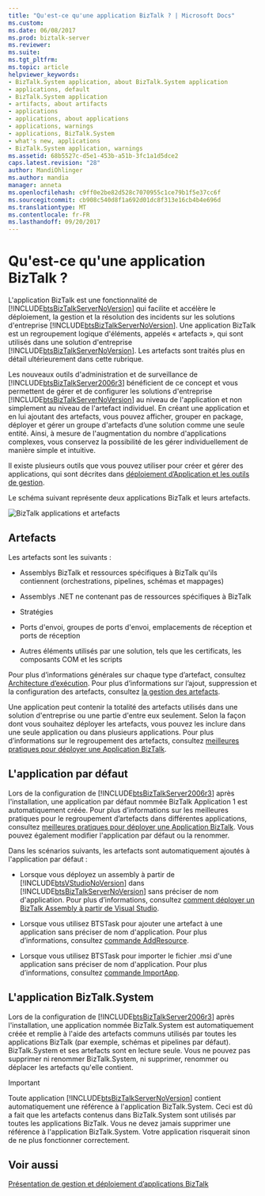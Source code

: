 ```yaml
---
title: "Qu'est-ce qu'une application BizTalk ? | Microsoft Docs"
ms.custom: 
ms.date: 06/08/2017
ms.prod: biztalk-server
ms.reviewer: 
ms.suite: 
ms.tgt_pltfrm: 
ms.topic: article
helpviewer_keywords:
- BizTalk.System application, about BizTalk.System application
- applications, default
- BizTalk.System application
- artifacts, about artifacts
- applications
- applications, about applications
- applications, warnings
- applications, BizTalk.System
- what's new, applications
- BizTalk.System application, warnings
ms.assetid: 68b5527c-d5e1-453b-a51b-3fc1a1d5dce2
caps.latest.revision: "28"
author: MandiOhlinger
ms.author: mandia
manager: anneta
ms.openlocfilehash: c9ff0e2be82d528c7070955c1ce79b1f5e37cc6f
ms.sourcegitcommit: cb908c540d8f1a692d01dc8f313e16cb4b4e696d
ms.translationtype: MT
ms.contentlocale: fr-FR
ms.lasthandoff: 09/20/2017
---
```

# <a name="what-is-a-biztalk-application"></a>Qu'est-ce qu'une application BizTalk ?
L'application BizTalk est une fonctionnalité de [!INCLUDE[btsBizTalkServerNoVersion](../includes/btsbiztalkservernoversion-md.md)] qui facilite et accélère le déploiement, la gestion et la résolution des incidents sur les solutions d'entreprise [!INCLUDE[btsBizTalkServerNoVersion](../includes/btsbiztalkservernoversion-md.md)]. Une application BizTalk est un regroupement logique d'éléments, appelés « artefacts », qui sont utilisés dans une solution d'entreprise [!INCLUDE[btsBizTalkServerNoVersion](../includes/btsbiztalkservernoversion-md.md)]. Les artefacts sont traités plus en détail ultérieurement dans cette rubrique.  
  
 Les nouveaux outils d'administration et de surveillance de [!INCLUDE[btsBizTalkServer2006r3](../includes/btsbiztalkserver2006r3-md.md)] bénéficient de ce concept et vous permettent de gérer et de configurer les solutions d'entreprise [!INCLUDE[btsBizTalkServerNoVersion](../includes/btsbiztalkservernoversion-md.md)] au niveau de l'application et non simplement au niveau de l'artefact individuel. En créant une application et en lui ajoutant des artefacts, vous pouvez afficher, grouper en package, déployer et gérer un groupe d'artefacts d’une solution comme une seule entité. Ainsi, à mesure de l'augmentation du nombre d'applications complexes, vous conservez la possibilité de les gérer individuellement de manière simple et intuitive.  
  
 Il existe plusieurs outils que vous pouvez utiliser pour créer et gérer des applications, qui sont décrites dans [déploiement d’Application et les outils de gestion](../core/application-deployment-and-management-tools.md).  
  
 Le schéma suivant représente deux applications BizTalk et leurs artefacts.  
  
 ![BizTalk applications et artefacts](../core/media/biztalkapplication.gif "BizTalkApplication")  
  
## <a name="artifacts"></a>Artefacts  
 Les artefacts sont les suivants :  
  
-   Assemblys BizTalk et ressources spécifiques à BizTalk qu'ils contiennent (orchestrations, pipelines, schémas et mappages)  
  
-   Assemblys .NET ne contenant pas de ressources spécifiques à BizTalk  
  
-   Stratégies  
  
-   Ports d'envoi, groupes de ports d'envoi, emplacements de réception et ports de réception  
  
-   Autres éléments utilisés par une solution, tels que les certificats, les composants COM et les scripts  
  
 Pour plus d’informations générales sur chaque type d’artefact, consultez [Architecture d’exécution](../core/runtime-architecture.md). Pour plus d’informations sur l’ajout, suppression et la configuration des artefacts, consultez [la gestion des artefacts](../core/managing-artifacts.md).  
  
 Une application peut contenir la totalité des artefacts utilisés dans une solution d'entreprise ou une partie d'entre eux seulement. Selon la façon dont vous souhaitez déployer les artefacts, vous pouvez les inclure dans une seule application ou dans plusieurs applications. Pour plus d’informations sur le regroupement des artefacts, consultez [meilleures pratiques pour déployer une Application BizTalk](../core/best-practices-for-deploying-a-biztalk-application.md).  
  
## <a name="the-default-application"></a>L'application par défaut  
 Lors de la configuration de [!INCLUDE[btsBizTalkServer2006r3](../includes/btsbiztalkserver2006r3-md.md)] après l'installation, une application par défaut nommée BizTalk Application 1 est automatiquement créée. Pour plus d’informations sur les meilleures pratiques pour le regroupement d’artefacts dans différentes applications, consultez [meilleures pratiques pour déployer une Application BizTalk](../core/best-practices-for-deploying-a-biztalk-application.md). Vous pouvez également modifier l'application par défaut ou la renommer.  
  
 Dans les scénarios suivants, les artefacts sont automatiquement ajoutés à l'application par défaut :  
  
-   Lorsque vous déployez un assembly à partir de [!INCLUDE[btsVStudioNoVersion](../includes/btsvstudionoversion-md.md)] dans [!INCLUDE[btsBizTalkServerNoVersion](../includes/btsbiztalkservernoversion-md.md)] sans préciser de nom d'application. Pour plus d’informations, consultez [comment déployer un BizTalk Assembly à partir de Visual Studio](../core/how-to-deploy-a-biztalk-assembly-from-visual-studio.md).  
  
-   Lorsque vous utilisez BTSTask pour ajouter une artefact à une application sans préciser de nom d'application. Pour plus d’informations, consultez [commande AddResource](../core/addresource-command.md).  
  
-   Lorsque vous utilisez BTSTask pour importer le fichier .msi d'une application sans préciser de nom d'application. Pour plus d’informations, consultez [commande ImportApp](../core/importapp-command.md).  
  
## <a name="the-biztalksystem-application"></a>L'application BizTalk.System  
 Lors de la configuration de [!INCLUDE[btsBizTalkServer2006r3](../includes/btsbiztalkserver2006r3-md.md)] après l'installation, une application nommée BizTalk.System est automatiquement créée et remplie à l'aide des artefacts communs utilisés par toutes les applications BizTalk (par exemple, schémas et pipelines par défaut). BizTalk.System et ses artefacts sont en lecture seule. Vous ne pouvez pas supprimer ni renommer BizTalk.System, ni supprimer, renommer ou déplacer les artefacts qu'elle contient.  
  
> [!IMPORTANT]
>  Toute application [!INCLUDE[btsBizTalkServerNoVersion](../includes/btsbiztalkservernoversion-md.md)] contient automatiquement une référence à l'application BizTalk.System. Ceci est dû a fait que les artefacts contenus dans BizTalk.System sont utilisés par toutes les applications BizTalk. Vous ne devez jamais supprimer une référence à l'application BizTalk.System. Votre application risquerait sinon de ne plus fonctionner correctement.  
  
## <a name="see-also"></a>Voir aussi  
 [Présentation de gestion et déploiement d’applications BizTalk](../core/understanding-biztalk-application-deployment-and-management.md)